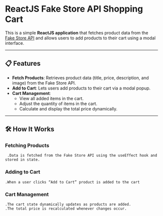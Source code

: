 # ReactJS Fake Store API Shopping Cart

This is a simple **ReactJS application** that fetches product data from the [Fake Store API](https://fakestoreapi.com) and allows users to add products to their cart using a modal interface.

---

## 📋 Features

- **Fetch Products**: Retrieves product data (title, price, description, and image) from the Fake Store API.
- **Add to Cart**: Lets users add products to their cart via a modal popup.
- **Cart Management**:
  - View all added items in the cart.
  - Adjust the quantity of items in the cart.
  - Calculate and display the total price dynamically.

---

## 🛠️ How It Works

### Fetching Products

     .Data is fetched from the Fake Store API using the useEffect hook and stored in state.


### Adding to Cart

    .When a user clicks “Add to Cart” product is added to the cart

### Cart Management
    .The cart state dynamically updates as products are added.
	.The total price is recalculated whenever changes occur.

